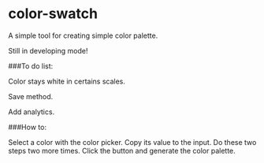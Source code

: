 color-swatch
============

A simple tool for creating simple color palette.

Still in developing mode!

###To do list:

Color stays white in certains scales.

Save method.

Add analytics.

###How to:

Select a color with the color picker.
Copy its value to the input.
Do these two steps two more times.
Click the button and generate the color palette.
